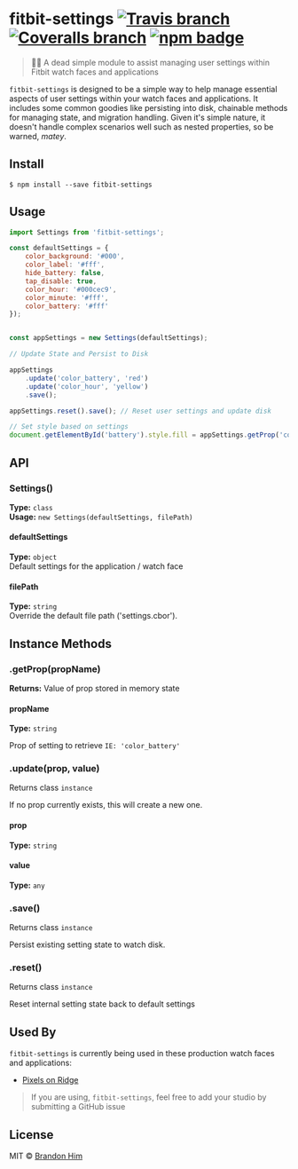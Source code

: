 # fitbit-settings [![Travis branch](https://img.shields.io/travis/brh55/fitbit-settings/master.svg?style=flat-square)](https://travis-ci.org/brh55/fitbit-settings) [![Coveralls branch](https://img.shields.io/coveralls/brh55/fitbit-settings/master.svg?style=flat-square)](https://coveralls.io/github/brh55/fitbit-settings) [![npm badge](https://img.shields.io/npm/dt/fitbit-settings.svg?style=flat-square)](https://www.npmjs.com/package/fitbit-settings)

> 🏴‍☠️ A dead simple module to assist managing user settings within Fitbit watch faces and applications

`fitbit-settings` is designed to be a simple way to help manage essential aspects of user settings within your watch faces and applications. It includes some common goodies like persisting into disk, chainable methods for managing state, and migration handling. Given it's simple nature, it doesn't handle complex scenarios well such as nested properties, so be warned, *matey*.

## Install

```
$ npm install --save fitbit-settings
```

## Usage

```js
import Settings from 'fitbit-settings';

const defaultSettings = {
    color_background: '#000',
    color_label: '#fff',
    hide_battery: false,
    tap_disable: true,
    color_hour: '#000cec9',
    color_minute: '#fff',
    color_battery: '#fff'
});


const appSettings = new Settings(defaultSettings);

// Update State and Persist to Disk

appSettings
    .update('color_battery', 'red')
    .update('color_hour', 'yellow')
    .save();

appSettings.reset().save(); // Reset user settings and update disk

// Set style based on settings
document.getElementById('battery').style.fill = appSettings.getProp('color_battery');
```

## API

### Settings()
**Type:** `class`<br>
**Usage:** `new Settings(defaultSettings, filePath)`

#### defaultSettings
**Type:** `object`<br>
Default settings for the application / watch face

#### filePath
**Type:** `string`<br>
Override the default file path ('settings.cbor').

## Instance Methods
### .getProp(propName)
**Returns:** Value of prop stored in memory state

#### propName
**Type:** `string`<br>

Prop of setting to retrieve `IE: 'color_battery'`

### .update(prop, value)
Returns class `instance`

If no prop currently exists, this will create a new one.

#### prop
**Type:** `string`<br>

#### value
**Type:** `any`<br>

### .save()
Returns class `instance`

Persist existing setting state to watch disk.

### .reset()
Returns class `instance`

Reset internal setting state back to default settings

## Used By
`fitbit-settings` is currently being used in these production watch faces and applications:

- [Pixels on Ridge](https://pixelsonridge.com)

> If you are using, `fitbit-settings`, feel free to add your studio by submitting a GitHub issue

## License

MIT © [Brandon Him](https://github.com/brh55/fitbit-settings)

